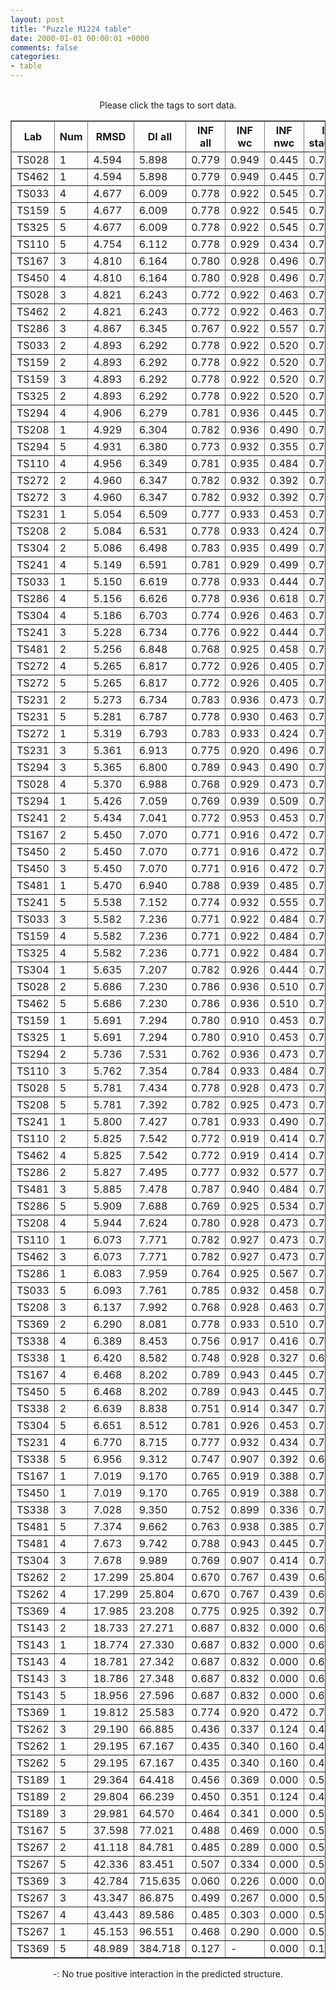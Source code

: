 ```yaml
---
layout: post
title: "Puzzle M1224 table"
date: 2000-01-01 00:00:01 +0000
comments: false
categories: 
- table
---
```


<script src="{{ root_url }}/javascripts/sorttable.js"></script>
<script>
    window.onload = function() {
        (document.getElementsByTagName( 'th' )[1]).click();
    };
</script>
<br/>
<div align="center">
Please click the tags to sort data.<br/>
<table class="sortable" border=1>
  <tr>
    <th>Lab</th>
    <th>Num</th>
    <th>RMSD</th>
    <th>DI all</th>
    <th>INF all</th>
    <th>INF wc</th>
    <th>INF nwc</th>
    <th>INF stacking</th>
    <th>Clash Score</th>
    <th>P-value</th>
    <th>mcq</th>
    <th>TM-score</th>
    <th>best sol.</th>
    <th>Detail</th>
  </tr>
  <tr><td>TS028</td><td>1</td><td>4.594</td><td>5.898</td><td>0.779</td><td>0.949</td><td>0.445</td><td>0.725</td><td>10000000000000000159028911097599180468360808563945281389781327557747838772170381060813469985856815104.000</td><td>0.00e+00</td><td>19.51</td><td>0.8710</td><td>1</td><td><a href='/show/index.html?id=M1224_TS028_1'>-></a></td></tr>
<tr><td>TS462</td><td>1</td><td>4.594</td><td>5.898</td><td>0.779</td><td>0.949</td><td>0.445</td><td>0.725</td><td>10000000000000000159028911097599180468360808563945281389781327557747838772170381060813469985856815104.000</td><td>0.00e+00</td><td>19.51</td><td>0.8710</td><td>1</td><td><a href='/show/index.html?id=M1224_TS462_1'>-></a></td></tr>
<tr><td>TS033</td><td>4</td><td>4.677</td><td>6.009</td><td>0.778</td><td>0.922</td><td>0.545</td><td>0.728</td><td>10000000000000000159028911097599180468360808563945281389781327557747838772170381060813469985856815104.000</td><td>0.00e+00</td><td>19.72</td><td>0.8470</td><td>1</td><td><a href='/show/index.html?id=M1224_TS033_4'>-></a></td></tr>
<tr><td>TS159</td><td>5</td><td>4.677</td><td>6.009</td><td>0.778</td><td>0.922</td><td>0.545</td><td>0.728</td><td>10000000000000000159028911097599180468360808563945281389781327557747838772170381060813469985856815104.000</td><td>0.00e+00</td><td>19.72</td><td>0.8470</td><td>1</td><td><a href='/show/index.html?id=M1224_TS159_5'>-></a></td></tr>
<tr><td>TS325</td><td>5</td><td>4.677</td><td>6.009</td><td>0.778</td><td>0.922</td><td>0.545</td><td>0.728</td><td>10000000000000000159028911097599180468360808563945281389781327557747838772170381060813469985856815104.000</td><td>0.00e+00</td><td>19.72</td><td>0.8470</td><td>1</td><td><a href='/show/index.html?id=M1224_TS325_5'>-></a></td></tr>
<tr><td>TS110</td><td>5</td><td>4.754</td><td>6.112</td><td>0.778</td><td>0.929</td><td>0.434</td><td>0.734</td><td>10000000000000000159028911097599180468360808563945281389781327557747838772170381060813469985856815104.000</td><td>0.00e+00</td><td>19.96</td><td>0.8440</td><td>1</td><td><a href='/show/index.html?id=M1224_TS110_5'>-></a></td></tr>
<tr><td>TS167</td><td>3</td><td>4.810</td><td>6.164</td><td>0.780</td><td>0.928</td><td>0.496</td><td>0.736</td><td>10000000000000000159028911097599180468360808563945281389781327557747838772170381060813469985856815104.000</td><td>0.00e+00</td><td>19.41</td><td>0.8700</td><td>1</td><td><a href='/show/index.html?id=M1224_TS167_3'>-></a></td></tr>
<tr><td>TS450</td><td>4</td><td>4.810</td><td>6.164</td><td>0.780</td><td>0.928</td><td>0.496</td><td>0.736</td><td>10000000000000000159028911097599180468360808563945281389781327557747838772170381060813469985856815104.000</td><td>0.00e+00</td><td>19.41</td><td>0.8700</td><td>1</td><td><a href='/show/index.html?id=M1224_TS450_4'>-></a></td></tr>
<tr><td>TS028</td><td>3</td><td>4.821</td><td>6.243</td><td>0.772</td><td>0.922</td><td>0.463</td><td>0.729</td><td>10000000000000000159028911097599180468360808563945281389781327557747838772170381060813469985856815104.000</td><td>0.00e+00</td><td>18.85</td><td>0.8610</td><td>1</td><td><a href='/show/index.html?id=M1224_TS028_3'>-></a></td></tr>
<tr><td>TS462</td><td>2</td><td>4.821</td><td>6.243</td><td>0.772</td><td>0.922</td><td>0.463</td><td>0.729</td><td>10000000000000000159028911097599180468360808563945281389781327557747838772170381060813469985856815104.000</td><td>0.00e+00</td><td>18.85</td><td>0.8610</td><td>1</td><td><a href='/show/index.html?id=M1224_TS462_2'>-></a></td></tr>
<tr><td>TS286</td><td>3</td><td>4.867</td><td>6.345</td><td>0.767</td><td>0.922</td><td>0.557</td><td>0.718</td><td>10000000000000000159028911097599180468360808563945281389781327557747838772170381060813469985856815104.000</td><td>0.00e+00</td><td>22.75</td><td>0.8590</td><td>1</td><td><a href='/show/index.html?id=M1224_TS286_3'>-></a></td></tr>
<tr><td>TS033</td><td>2</td><td>4.893</td><td>6.292</td><td>0.778</td><td>0.922</td><td>0.520</td><td>0.734</td><td>10000000000000000159028911097599180468360808563945281389781327557747838772170381060813469985856815104.000</td><td>0.00e+00</td><td>19.59</td><td>0.8480</td><td>1</td><td><a href='/show/index.html?id=M1224_TS033_2'>-></a></td></tr>
<tr><td>TS159</td><td>2</td><td>4.893</td><td>6.292</td><td>0.778</td><td>0.922</td><td>0.520</td><td>0.734</td><td>10000000000000000159028911097599180468360808563945281389781327557747838772170381060813469985856815104.000</td><td>0.00e+00</td><td>19.59</td><td>0.8480</td><td>1</td><td><a href='/show/index.html?id=M1224_TS159_2'>-></a></td></tr>
<tr><td>TS159</td><td>3</td><td>4.893</td><td>6.292</td><td>0.778</td><td>0.922</td><td>0.520</td><td>0.734</td><td>10000000000000000159028911097599180468360808563945281389781327557747838772170381060813469985856815104.000</td><td>0.00e+00</td><td>19.59</td><td>0.8480</td><td>1</td><td><a href='/show/index.html?id=M1224_TS159_3'>-></a></td></tr>
<tr><td>TS325</td><td>2</td><td>4.893</td><td>6.292</td><td>0.778</td><td>0.922</td><td>0.520</td><td>0.734</td><td>10000000000000000159028911097599180468360808563945281389781327557747838772170381060813469985856815104.000</td><td>0.00e+00</td><td>19.59</td><td>0.8480</td><td>1</td><td><a href='/show/index.html?id=M1224_TS325_2'>-></a></td></tr>
<tr><td>TS294</td><td>4</td><td>4.906</td><td>6.279</td><td>0.781</td><td>0.936</td><td>0.445</td><td>0.735</td><td>10000000000000000159028911097599180468360808563945281389781327557747838772170381060813469985856815104.000</td><td>0.00e+00</td><td>19.60</td><td>0.8520</td><td>1</td><td><a href='/show/index.html?id=M1224_TS294_4'>-></a></td></tr>
<tr><td>TS208</td><td>1</td><td>4.929</td><td>6.304</td><td>0.782</td><td>0.936</td><td>0.490</td><td>0.738</td><td>10000000000000000159028911097599180468360808563945281389781327557747838772170381060813469985856815104.000</td><td>0.00e+00</td><td>19.54</td><td>0.8590</td><td>1</td><td><a href='/show/index.html?id=M1224_TS208_1'>-></a></td></tr>
<tr><td>TS294</td><td>5</td><td>4.931</td><td>6.380</td><td>0.773</td><td>0.932</td><td>0.355</td><td>0.731</td><td>10000000000000000159028911097599180468360808563945281389781327557747838772170381060813469985856815104.000</td><td>0.00e+00</td><td>18.94</td><td>0.8570</td><td>1</td><td><a href='/show/index.html?id=M1224_TS294_5'>-></a></td></tr>
<tr><td>TS110</td><td>4</td><td>4.956</td><td>6.349</td><td>0.781</td><td>0.935</td><td>0.484</td><td>0.733</td><td>10000000000000000159028911097599180468360808563945281389781327557747838772170381060813469985856815104.000</td><td>0.00e+00</td><td>19.91</td><td>0.8470</td><td>1</td><td><a href='/show/index.html?id=M1224_TS110_4'>-></a></td></tr>
<tr><td>TS272</td><td>2</td><td>4.960</td><td>6.347</td><td>0.782</td><td>0.932</td><td>0.392</td><td>0.738</td><td>10000000000000000159028911097599180468360808563945281389781327557747838772170381060813469985856815104.000</td><td>0.00e+00</td><td>19.72</td><td>0.8480</td><td>1</td><td><a href='/show/index.html?id=M1224_TS272_2'>-></a></td></tr>
<tr><td>TS272</td><td>3</td><td>4.960</td><td>6.347</td><td>0.782</td><td>0.932</td><td>0.392</td><td>0.738</td><td>10000000000000000159028911097599180468360808563945281389781327557747838772170381060813469985856815104.000</td><td>0.00e+00</td><td>19.72</td><td>0.8480</td><td>1</td><td><a href='/show/index.html?id=M1224_TS272_3'>-></a></td></tr>
<tr><td>TS231</td><td>1</td><td>5.054</td><td>6.509</td><td>0.777</td><td>0.933</td><td>0.453</td><td>0.731</td><td>10000000000000000159028911097599180468360808563945281389781327557747838772170381060813469985856815104.000</td><td>0.00e+00</td><td>19.88</td><td>0.8590</td><td>1</td><td><a href='/show/index.html?id=M1224_TS231_1'>-></a></td></tr>
<tr><td>TS208</td><td>2</td><td>5.084</td><td>6.531</td><td>0.778</td><td>0.933</td><td>0.424</td><td>0.734</td><td>10000000000000000159028911097599180468360808563945281389781327557747838772170381060813469985856815104.000</td><td>0.00e+00</td><td>19.50</td><td>0.8630</td><td>1</td><td><a href='/show/index.html?id=M1224_TS208_2'>-></a></td></tr>
<tr><td>TS304</td><td>2</td><td>5.086</td><td>6.498</td><td>0.783</td><td>0.935</td><td>0.499</td><td>0.738</td><td>10000000000000000159028911097599180468360808563945281389781327557747838772170381060813469985856815104.000</td><td>0.00e+00</td><td>19.36</td><td>0.8580</td><td>1</td><td><a href='/show/index.html?id=M1224_TS304_2'>-></a></td></tr>
<tr><td>TS241</td><td>4</td><td>5.149</td><td>6.591</td><td>0.781</td><td>0.929</td><td>0.499</td><td>0.737</td><td>10000000000000000159028911097599180468360808563945281389781327557747838772170381060813469985856815104.000</td><td>0.00e+00</td><td>19.58</td><td>0.8520</td><td>1</td><td><a href='/show/index.html?id=M1224_TS241_4'>-></a></td></tr>
<tr><td>TS033</td><td>1</td><td>5.150</td><td>6.619</td><td>0.778</td><td>0.933</td><td>0.444</td><td>0.734</td><td>10000000000000000159028911097599180468360808563945281389781327557747838772170381060813469985856815104.000</td><td>0.00e+00</td><td>20.16</td><td>0.8390</td><td>1</td><td><a href='/show/index.html?id=M1224_TS033_1'>-></a></td></tr>
<tr><td>TS286</td><td>4</td><td>5.156</td><td>6.626</td><td>0.778</td><td>0.936</td><td>0.618</td><td>0.724</td><td>10000000000000000159028911097599180468360808563945281389781327557747838772170381060813469985856815104.000</td><td>0.00e+00</td><td>23.02</td><td>0.8330</td><td>1</td><td><a href='/show/index.html?id=M1224_TS286_4'>-></a></td></tr>
<tr><td>TS304</td><td>4</td><td>5.186</td><td>6.703</td><td>0.774</td><td>0.926</td><td>0.463</td><td>0.728</td><td>10000000000000000159028911097599180468360808563945281389781327557747838772170381060813469985856815104.000</td><td>0.00e+00</td><td>19.97</td><td>0.8480</td><td>1</td><td><a href='/show/index.html?id=M1224_TS304_4'>-></a></td></tr>
<tr><td>TS241</td><td>3</td><td>5.228</td><td>6.734</td><td>0.776</td><td>0.922</td><td>0.444</td><td>0.737</td><td>10000000000000000159028911097599180468360808563945281389781327557747838772170381060813469985856815104.000</td><td>0.00e+00</td><td>19.31</td><td>0.8250</td><td>1</td><td><a href='/show/index.html?id=M1224_TS241_3'>-></a></td></tr>
<tr><td>TS481</td><td>2</td><td>5.256</td><td>6.848</td><td>0.768</td><td>0.925</td><td>0.458</td><td>0.717</td><td>10000000000000000159028911097599180468360808563945281389781327557747838772170381060813469985856815104.000</td><td>0.00e+00</td><td>24.88</td><td>0.8320</td><td>1</td><td><a href='/show/index.html?id=M1224_TS481_2'>-></a></td></tr>
<tr><td>TS272</td><td>4</td><td>5.265</td><td>6.817</td><td>0.772</td><td>0.926</td><td>0.405</td><td>0.729</td><td>10000000000000000159028911097599180468360808563945281389781327557747838772170381060813469985856815104.000</td><td>0.00e+00</td><td>19.39</td><td>0.8280</td><td>1</td><td><a href='/show/index.html?id=M1224_TS272_4'>-></a></td></tr>
<tr><td>TS272</td><td>5</td><td>5.265</td><td>6.817</td><td>0.772</td><td>0.926</td><td>0.405</td><td>0.729</td><td>10000000000000000159028911097599180468360808563945281389781327557747838772170381060813469985856815104.000</td><td>0.00e+00</td><td>19.39</td><td>0.8280</td><td>1</td><td><a href='/show/index.html?id=M1224_TS272_5'>-></a></td></tr>
<tr><td>TS231</td><td>2</td><td>5.273</td><td>6.734</td><td>0.783</td><td>0.936</td><td>0.473</td><td>0.736</td><td>10000000000000000159028911097599180468360808563945281389781327557747838772170381060813469985856815104.000</td><td>0.00e+00</td><td>19.52</td><td>0.8430</td><td>1</td><td><a href='/show/index.html?id=M1224_TS231_2'>-></a></td></tr>
<tr><td>TS231</td><td>5</td><td>5.281</td><td>6.787</td><td>0.778</td><td>0.930</td><td>0.463</td><td>0.734</td><td>10000000000000000159028911097599180468360808563945281389781327557747838772170381060813469985856815104.000</td><td>0.00e+00</td><td>19.82</td><td>0.8250</td><td>1</td><td><a href='/show/index.html?id=M1224_TS231_5'>-></a></td></tr>
<tr><td>TS272</td><td>1</td><td>5.319</td><td>6.793</td><td>0.783</td><td>0.933</td><td>0.424</td><td>0.740</td><td>10000000000000000159028911097599180468360808563945281389781327557747838772170381060813469985856815104.000</td><td>0.00e+00</td><td>19.74</td><td>0.8110</td><td>1</td><td><a href='/show/index.html?id=M1224_TS272_1'>-></a></td></tr>
<tr><td>TS231</td><td>3</td><td>5.361</td><td>6.913</td><td>0.775</td><td>0.920</td><td>0.496</td><td>0.730</td><td>10000000000000000159028911097599180468360808563945281389781327557747838772170381060813469985856815104.000</td><td>0.00e+00</td><td>19.74</td><td>0.8380</td><td>1</td><td><a href='/show/index.html?id=M1224_TS231_3'>-></a></td></tr>
<tr><td>TS294</td><td>3</td><td>5.365</td><td>6.800</td><td>0.789</td><td>0.943</td><td>0.490</td><td>0.744</td><td>10000000000000000159028911097599180468360808563945281389781327557747838772170381060813469985856815104.000</td><td>0.00e+00</td><td>19.51</td><td>0.8210</td><td>1</td><td><a href='/show/index.html?id=M1224_TS294_3'>-></a></td></tr>
<tr><td>TS028</td><td>4</td><td>5.370</td><td>6.988</td><td>0.768</td><td>0.929</td><td>0.473</td><td>0.719</td><td>10000000000000000159028911097599180468360808563945281389781327557747838772170381060813469985856815104.000</td><td>0.00e+00</td><td>19.52</td><td>0.8240</td><td>1</td><td><a href='/show/index.html?id=M1224_TS028_4'>-></a></td></tr>
<tr><td>TS294</td><td>1</td><td>5.426</td><td>7.059</td><td>0.769</td><td>0.939</td><td>0.509</td><td>0.707</td><td>10000000000000000159028911097599180468360808563945281389781327557747838772170381060813469985856815104.000</td><td>0.00e+00</td><td>19.84</td><td>0.8400</td><td>1</td><td><a href='/show/index.html?id=M1224_TS294_1'>-></a></td></tr>
<tr><td>TS241</td><td>2</td><td>5.434</td><td>7.041</td><td>0.772</td><td>0.953</td><td>0.453</td><td>0.709</td><td>10000000000000000159028911097599180468360808563945281389781327557747838772170381060813469985856815104.000</td><td>0.00e+00</td><td>18.84</td><td>0.8620</td><td>1</td><td><a href='/show/index.html?id=M1224_TS241_2'>-></a></td></tr>
<tr><td>TS167</td><td>2</td><td>5.450</td><td>7.070</td><td>0.771</td><td>0.916</td><td>0.472</td><td>0.730</td><td>10000000000000000159028911097599180468360808563945281389781327557747838772170381060813469985856815104.000</td><td>0.00e+00</td><td>19.38</td><td>0.8340</td><td>1</td><td><a href='/show/index.html?id=M1224_TS167_2'>-></a></td></tr>
<tr><td>TS450</td><td>2</td><td>5.450</td><td>7.070</td><td>0.771</td><td>0.916</td><td>0.472</td><td>0.730</td><td>10000000000000000159028911097599180468360808563945281389781327557747838772170381060813469985856815104.000</td><td>0.00e+00</td><td>19.38</td><td>0.8340</td><td>1</td><td><a href='/show/index.html?id=M1224_TS450_2'>-></a></td></tr>
<tr><td>TS450</td><td>3</td><td>5.450</td><td>7.070</td><td>0.771</td><td>0.916</td><td>0.472</td><td>0.730</td><td>10000000000000000159028911097599180468360808563945281389781327557747838772170381060813469985856815104.000</td><td>0.00e+00</td><td>19.38</td><td>0.8340</td><td>1</td><td><a href='/show/index.html?id=M1224_TS450_3'>-></a></td></tr>
<tr><td>TS481</td><td>1</td><td>5.470</td><td>6.940</td><td>0.788</td><td>0.939</td><td>0.485</td><td>0.738</td><td>10000000000000000159028911097599180468360808563945281389781327557747838772170381060813469985856815104.000</td><td>0.00e+00</td><td>25.08</td><td>0.8300</td><td>1</td><td><a href='/show/index.html?id=M1224_TS481_1'>-></a></td></tr>
<tr><td>TS241</td><td>5</td><td>5.538</td><td>7.152</td><td>0.774</td><td>0.932</td><td>0.555</td><td>0.725</td><td>10000000000000000159028911097599180468360808563945281389781327557747838772170381060813469985856815104.000</td><td>0.00e+00</td><td>19.46</td><td>0.8320</td><td>1</td><td><a href='/show/index.html?id=M1224_TS241_5'>-></a></td></tr>
<tr><td>TS033</td><td>3</td><td>5.582</td><td>7.236</td><td>0.771</td><td>0.922</td><td>0.484</td><td>0.725</td><td>10000000000000000159028911097599180468360808563945281389781327557747838772170381060813469985856815104.000</td><td>0.00e+00</td><td>19.49</td><td>0.8300</td><td>1</td><td><a href='/show/index.html?id=M1224_TS033_3'>-></a></td></tr>
<tr><td>TS159</td><td>4</td><td>5.582</td><td>7.236</td><td>0.771</td><td>0.922</td><td>0.484</td><td>0.725</td><td>10000000000000000159028911097599180468360808563945281389781327557747838772170381060813469985856815104.000</td><td>0.00e+00</td><td>19.49</td><td>0.8300</td><td>1</td><td><a href='/show/index.html?id=M1224_TS159_4'>-></a></td></tr>
<tr><td>TS325</td><td>4</td><td>5.582</td><td>7.236</td><td>0.771</td><td>0.922</td><td>0.484</td><td>0.725</td><td>10000000000000000159028911097599180468360808563945281389781327557747838772170381060813469985856815104.000</td><td>0.00e+00</td><td>19.49</td><td>0.8300</td><td>1</td><td><a href='/show/index.html?id=M1224_TS325_4'>-></a></td></tr>
<tr><td>TS304</td><td>1</td><td>5.635</td><td>7.207</td><td>0.782</td><td>0.926</td><td>0.444</td><td>0.742</td><td>10000000000000000159028911097599180468360808563945281389781327557747838772170381060813469985856815104.000</td><td>0.00e+00</td><td>19.80</td><td>0.8350</td><td>1</td><td><a href='/show/index.html?id=M1224_TS304_1'>-></a></td></tr>
<tr><td>TS028</td><td>2</td><td>5.686</td><td>7.230</td><td>0.786</td><td>0.936</td><td>0.510</td><td>0.742</td><td>10000000000000000159028911097599180468360808563945281389781327557747838772170381060813469985856815104.000</td><td>0.00e+00</td><td>19.45</td><td>0.8200</td><td>1</td><td><a href='/show/index.html?id=M1224_TS028_2'>-></a></td></tr>
<tr><td>TS462</td><td>5</td><td>5.686</td><td>7.230</td><td>0.786</td><td>0.936</td><td>0.510</td><td>0.742</td><td>10000000000000000159028911097599180468360808563945281389781327557747838772170381060813469985856815104.000</td><td>0.00e+00</td><td>19.45</td><td>0.8200</td><td>1</td><td><a href='/show/index.html?id=M1224_TS462_5'>-></a></td></tr>
<tr><td>TS159</td><td>1</td><td>5.691</td><td>7.294</td><td>0.780</td><td>0.910</td><td>0.453</td><td>0.746</td><td>10000000000000000159028911097599180468360808563945281389781327557747838772170381060813469985856815104.000</td><td>0.00e+00</td><td>19.02</td><td>0.8340</td><td>1</td><td><a href='/show/index.html?id=M1224_TS159_1'>-></a></td></tr>
<tr><td>TS325</td><td>1</td><td>5.691</td><td>7.294</td><td>0.780</td><td>0.910</td><td>0.453</td><td>0.746</td><td>10000000000000000159028911097599180468360808563945281389781327557747838772170381060813469985856815104.000</td><td>0.00e+00</td><td>19.02</td><td>0.8340</td><td>1</td><td><a href='/show/index.html?id=M1224_TS325_1'>-></a></td></tr>
<tr><td>TS294</td><td>2</td><td>5.736</td><td>7.531</td><td>0.762</td><td>0.936</td><td>0.473</td><td>0.701</td><td>10000000000000000159028911097599180468360808563945281389781327557747838772170381060813469985856815104.000</td><td>0.00e+00</td><td>19.19</td><td>0.8330</td><td>1</td><td><a href='/show/index.html?id=M1224_TS294_2'>-></a></td></tr>
<tr><td>TS110</td><td>3</td><td>5.762</td><td>7.354</td><td>0.784</td><td>0.933</td><td>0.484</td><td>0.738</td><td>10000000000000000159028911097599180468360808563945281389781327557747838772170381060813469985856815104.000</td><td>0.00e+00</td><td>19.05</td><td>0.8050</td><td>1</td><td><a href='/show/index.html?id=M1224_TS110_3'>-></a></td></tr>
<tr><td>TS028</td><td>5</td><td>5.781</td><td>7.434</td><td>0.778</td><td>0.928</td><td>0.473</td><td>0.733</td><td>10000000000000000159028911097599180468360808563945281389781327557747838772170381060813469985856815104.000</td><td>0.00e+00</td><td>19.62</td><td>0.7870</td><td>1</td><td><a href='/show/index.html?id=M1224_TS028_5'>-></a></td></tr>
<tr><td>TS208</td><td>5</td><td>5.781</td><td>7.392</td><td>0.782</td><td>0.925</td><td>0.473</td><td>0.741</td><td>10000000000000000159028911097599180468360808563945281389781327557747838772170381060813469985856815104.000</td><td>0.00e+00</td><td>19.46</td><td>0.8110</td><td>1</td><td><a href='/show/index.html?id=M1224_TS208_5'>-></a></td></tr>
<tr><td>TS241</td><td>1</td><td>5.800</td><td>7.427</td><td>0.781</td><td>0.933</td><td>0.490</td><td>0.737</td><td>10000000000000000159028911097599180468360808563945281389781327557747838772170381060813469985856815104.000</td><td>0.00e+00</td><td>19.71</td><td>0.7950</td><td>1</td><td><a href='/show/index.html?id=M1224_TS241_1'>-></a></td></tr>
<tr><td>TS110</td><td>2</td><td>5.825</td><td>7.542</td><td>0.772</td><td>0.919</td><td>0.414</td><td>0.732</td><td>10000000000000000159028911097599180468360808563945281389781327557747838772170381060813469985856815104.000</td><td>0.00e+00</td><td>19.45</td><td>0.8040</td><td>1</td><td><a href='/show/index.html?id=M1224_TS110_2'>-></a></td></tr>
<tr><td>TS462</td><td>4</td><td>5.825</td><td>7.542</td><td>0.772</td><td>0.919</td><td>0.414</td><td>0.732</td><td>10000000000000000159028911097599180468360808563945281389781327557747838772170381060813469985856815104.000</td><td>0.00e+00</td><td>19.45</td><td>0.8040</td><td>1</td><td><a href='/show/index.html?id=M1224_TS462_4'>-></a></td></tr>
<tr><td>TS286</td><td>2</td><td>5.827</td><td>7.495</td><td>0.777</td><td>0.932</td><td>0.577</td><td>0.727</td><td>10000000000000000159028911097599180468360808563945281389781327557747838772170381060813469985856815104.000</td><td>0.00e+00</td><td>23.52</td><td>0.8470</td><td>1</td><td><a href='/show/index.html?id=M1224_TS286_2'>-></a></td></tr>
<tr><td>TS481</td><td>3</td><td>5.885</td><td>7.478</td><td>0.787</td><td>0.940</td><td>0.484</td><td>0.739</td><td>10000000000000000159028911097599180468360808563945281389781327557747838772170381060813469985856815104.000</td><td>0.00e+00</td><td>23.80</td><td>0.8120</td><td>1</td><td><a href='/show/index.html?id=M1224_TS481_3'>-></a></td></tr>
<tr><td>TS286</td><td>5</td><td>5.909</td><td>7.688</td><td>0.769</td><td>0.925</td><td>0.534</td><td>0.719</td><td>10000000000000000159028911097599180468360808563945281389781327557747838772170381060813469985856815104.000</td><td>0.00e+00</td><td>22.76</td><td>0.8110</td><td>1</td><td><a href='/show/index.html?id=M1224_TS286_5'>-></a></td></tr>
<tr><td>TS208</td><td>4</td><td>5.944</td><td>7.624</td><td>0.780</td><td>0.928</td><td>0.473</td><td>0.737</td><td>10000000000000000159028911097599180468360808563945281389781327557747838772170381060813469985856815104.000</td><td>0.00e+00</td><td>19.55</td><td>0.8090</td><td>1</td><td><a href='/show/index.html?id=M1224_TS208_4'>-></a></td></tr>
<tr><td>TS110</td><td>1</td><td>6.073</td><td>7.771</td><td>0.782</td><td>0.927</td><td>0.473</td><td>0.738</td><td>10000000000000000159028911097599180468360808563945281389781327557747838772170381060813469985856815104.000</td><td>0.00e+00</td><td>19.50</td><td>0.7790</td><td>1</td><td><a href='/show/index.html?id=M1224_TS110_1'>-></a></td></tr>
<tr><td>TS462</td><td>3</td><td>6.073</td><td>7.771</td><td>0.782</td><td>0.927</td><td>0.473</td><td>0.738</td><td>10000000000000000159028911097599180468360808563945281389781327557747838772170381060813469985856815104.000</td><td>0.00e+00</td><td>19.50</td><td>0.7790</td><td>1</td><td><a href='/show/index.html?id=M1224_TS462_3'>-></a></td></tr>
<tr><td>TS286</td><td>1</td><td>6.083</td><td>7.959</td><td>0.764</td><td>0.925</td><td>0.567</td><td>0.712</td><td>10000000000000000159028911097599180468360808563945281389781327557747838772170381060813469985856815104.000</td><td>0.00e+00</td><td>22.69</td><td>0.8150</td><td>1</td><td><a href='/show/index.html?id=M1224_TS286_1'>-></a></td></tr>
<tr><td>TS033</td><td>5</td><td>6.093</td><td>7.761</td><td>0.785</td><td>0.932</td><td>0.458</td><td>0.740</td><td>10000000000000000159028911097599180468360808563945281389781327557747838772170381060813469985856815104.000</td><td>0.00e+00</td><td>19.74</td><td>0.7780</td><td>1</td><td><a href='/show/index.html?id=M1224_TS033_5'>-></a></td></tr>
<tr><td>TS208</td><td>3</td><td>6.137</td><td>7.992</td><td>0.768</td><td>0.928</td><td>0.463</td><td>0.720</td><td>10000000000000000159028911097599180468360808563945281389781327557747838772170381060813469985856815104.000</td><td>0.00e+00</td><td>20.11</td><td>0.7930</td><td>1</td><td><a href='/show/index.html?id=M1224_TS208_3'>-></a></td></tr>
<tr><td>TS369</td><td>2</td><td>6.290</td><td>8.081</td><td>0.778</td><td>0.933</td><td>0.510</td><td>0.727</td><td>10000000000000000159028911097599180468360808563945281389781327557747838772170381060813469985856815104.000</td><td>0.00e+00</td><td>20.22</td><td>0.7790</td><td>1</td><td><a href='/show/index.html?id=M1224_TS369_2'>-></a></td></tr>
<tr><td>TS338</td><td>4</td><td>6.389</td><td>8.453</td><td>0.756</td><td>0.917</td><td>0.416</td><td>0.702</td><td>10000000000000000159028911097599180468360808563945281389781327557747838772170381060813469985856815104.000</td><td>0.00e+00</td><td>29.64</td><td>0.8030</td><td>1</td><td><a href='/show/index.html?id=M1224_TS338_4'>-></a></td></tr>
<tr><td>TS338</td><td>1</td><td>6.420</td><td>8.582</td><td>0.748</td><td>0.928</td><td>0.327</td><td>0.693</td><td>10000000000000000159028911097599180468360808563945281389781327557747838772170381060813469985856815104.000</td><td>0.00e+00</td><td>28.45</td><td>0.8090</td><td>1</td><td><a href='/show/index.html?id=M1224_TS338_1'>-></a></td></tr>
<tr><td>TS167</td><td>4</td><td>6.468</td><td>8.202</td><td>0.789</td><td>0.943</td><td>0.445</td><td>0.743</td><td>10000000000000000159028911097599180468360808563945281389781327557747838772170381060813469985856815104.000</td><td>0.00e+00</td><td>19.57</td><td>0.7600</td><td>1</td><td><a href='/show/index.html?id=M1224_TS167_4'>-></a></td></tr>
<tr><td>TS450</td><td>5</td><td>6.468</td><td>8.202</td><td>0.789</td><td>0.943</td><td>0.445</td><td>0.743</td><td>10000000000000000159028911097599180468360808563945281389781327557747838772170381060813469985856815104.000</td><td>0.00e+00</td><td>19.57</td><td>0.7600</td><td>1</td><td><a href='/show/index.html?id=M1224_TS450_5'>-></a></td></tr>
<tr><td>TS338</td><td>2</td><td>6.639</td><td>8.838</td><td>0.751</td><td>0.914</td><td>0.347</td><td>0.701</td><td>10000000000000000159028911097599180468360808563945281389781327557747838772170381060813469985856815104.000</td><td>0.00e+00</td><td>28.32</td><td>0.8060</td><td>1</td><td><a href='/show/index.html?id=M1224_TS338_2'>-></a></td></tr>
<tr><td>TS304</td><td>5</td><td>6.651</td><td>8.512</td><td>0.781</td><td>0.926</td><td>0.453</td><td>0.741</td><td>10000000000000000159028911097599180468360808563945281389781327557747838772170381060813469985856815104.000</td><td>0.00e+00</td><td>19.43</td><td>0.7950</td><td>1</td><td><a href='/show/index.html?id=M1224_TS304_5'>-></a></td></tr>
<tr><td>TS231</td><td>4</td><td>6.770</td><td>8.715</td><td>0.777</td><td>0.932</td><td>0.434</td><td>0.731</td><td>10000000000000000159028911097599180468360808563945281389781327557747838772170381060813469985856815104.000</td><td>0.00e+00</td><td>19.47</td><td>0.7900</td><td>1</td><td><a href='/show/index.html?id=M1224_TS231_4'>-></a></td></tr>
<tr><td>TS338</td><td>5</td><td>6.956</td><td>9.312</td><td>0.747</td><td>0.907</td><td>0.392</td><td>0.697</td><td>10000000000000000159028911097599180468360808563945281389781327557747838772170381060813469985856815104.000</td><td>0.00e+00</td><td>29.77</td><td>0.7870</td><td>1</td><td><a href='/show/index.html?id=M1224_TS338_5'>-></a></td></tr>
<tr><td>TS167</td><td>1</td><td>7.019</td><td>9.170</td><td>0.765</td><td>0.919</td><td>0.388</td><td>0.725</td><td>10000000000000000159028911097599180468360808563945281389781327557747838772170381060813469985856815104.000</td><td>0.00e+00</td><td>19.54</td><td>0.7480</td><td>1</td><td><a href='/show/index.html?id=M1224_TS167_1'>-></a></td></tr>
<tr><td>TS450</td><td>1</td><td>7.019</td><td>9.170</td><td>0.765</td><td>0.919</td><td>0.388</td><td>0.725</td><td>10000000000000000159028911097599180468360808563945281389781327557747838772170381060813469985856815104.000</td><td>0.00e+00</td><td>19.54</td><td>0.7480</td><td>1</td><td><a href='/show/index.html?id=M1224_TS450_1'>-></a></td></tr>
<tr><td>TS338</td><td>3</td><td>7.028</td><td>9.350</td><td>0.752</td><td>0.899</td><td>0.336</td><td>0.710</td><td>10000000000000000159028911097599180468360808563945281389781327557747838772170381060813469985856815104.000</td><td>0.00e+00</td><td>28.45</td><td>0.7830</td><td>1</td><td><a href='/show/index.html?id=M1224_TS338_3'>-></a></td></tr>
<tr><td>TS481</td><td>5</td><td>7.374</td><td>9.662</td><td>0.763</td><td>0.938</td><td>0.385</td><td>0.704</td><td>10000000000000000159028911097599180468360808563945281389781327557747838772170381060813469985856815104.000</td><td>0.00e+00</td><td>25.69</td><td>0.7560</td><td>1</td><td><a href='/show/index.html?id=M1224_TS481_5'>-></a></td></tr>
<tr><td>TS481</td><td>4</td><td>7.673</td><td>9.742</td><td>0.788</td><td>0.943</td><td>0.445</td><td>0.741</td><td>10000000000000000159028911097599180468360808563945281389781327557747838772170381060813469985856815104.000</td><td>0.00e+00</td><td>23.88</td><td>0.7790</td><td>1</td><td><a href='/show/index.html?id=M1224_TS481_4'>-></a></td></tr>
<tr><td>TS304</td><td>3</td><td>7.678</td><td>9.989</td><td>0.769</td><td>0.907</td><td>0.414</td><td>0.730</td><td>10000000000000000159028911097599180468360808563945281389781327557747838772170381060813469985856815104.000</td><td>0.00e+00</td><td>20.20</td><td>0.7300</td><td>1</td><td><a href='/show/index.html?id=M1224_TS304_3'>-></a></td></tr>
<tr><td>TS262</td><td>2</td><td>17.299</td><td>25.804</td><td>0.670</td><td>0.767</td><td>0.439</td><td>0.643</td><td>10000000000000000159028911097599180468360808563945281389781327557747838772170381060813469985856815104.000</td><td>0.00e+00</td><td>32.50</td><td>0.7240</td><td>1</td><td><a href='/show/index.html?id=M1224_TS262_2'>-></a></td></tr>
<tr><td>TS262</td><td>4</td><td>17.299</td><td>25.804</td><td>0.670</td><td>0.767</td><td>0.439</td><td>0.643</td><td>10000000000000000159028911097599180468360808563945281389781327557747838772170381060813469985856815104.000</td><td>0.00e+00</td><td>32.50</td><td>0.7240</td><td>1</td><td><a href='/show/index.html?id=M1224_TS262_4'>-></a></td></tr>
<tr><td>TS369</td><td>4</td><td>17.985</td><td>23.208</td><td>0.775</td><td>0.925</td><td>0.392</td><td>0.732</td><td>10000000000000000159028911097599180468360808563945281389781327557747838772170381060813469985856815104.000</td><td>0.00e+00</td><td>19.76</td><td>0.7510</td><td>1</td><td><a href='/show/index.html?id=M1224_TS369_4'>-></a></td></tr>
<tr><td>TS143</td><td>2</td><td>18.733</td><td>27.271</td><td>0.687</td><td>0.832</td><td>0.000</td><td>0.641</td><td>10000000000000000159028911097599180468360808563945281389781327557747838772170381060813469985856815104.000</td><td>0.00e+00</td><td>33.73</td><td>0.6030</td><td>1</td><td><a href='/show/index.html?id=M1224_TS143_2'>-></a></td></tr>
<tr><td>TS143</td><td>1</td><td>18.774</td><td>27.330</td><td>0.687</td><td>0.832</td><td>0.000</td><td>0.641</td><td>10000000000000000159028911097599180468360808563945281389781327557747838772170381060813469985856815104.000</td><td>0.00e+00</td><td>33.72</td><td>0.6030</td><td>1</td><td><a href='/show/index.html?id=M1224_TS143_1'>-></a></td></tr>
<tr><td>TS143</td><td>4</td><td>18.781</td><td>27.342</td><td>0.687</td><td>0.832</td><td>0.000</td><td>0.641</td><td>10000000000000000159028911097599180468360808563945281389781327557747838772170381060813469985856815104.000</td><td>0.00e+00</td><td>33.73</td><td>0.6030</td><td>1</td><td><a href='/show/index.html?id=M1224_TS143_4'>-></a></td></tr>
<tr><td>TS143</td><td>3</td><td>18.786</td><td>27.348</td><td>0.687</td><td>0.832</td><td>0.000</td><td>0.641</td><td>10000000000000000159028911097599180468360808563945281389781327557747838772170381060813469985856815104.000</td><td>0.00e+00</td><td>33.73</td><td>0.6030</td><td>1</td><td><a href='/show/index.html?id=M1224_TS143_3'>-></a></td></tr>
<tr><td>TS143</td><td>5</td><td>18.956</td><td>27.596</td><td>0.687</td><td>0.832</td><td>0.000</td><td>0.641</td><td>10000000000000000159028911097599180468360808563945281389781327557747838772170381060813469985856815104.000</td><td>0.00e+00</td><td>33.73</td><td>0.6030</td><td>1</td><td><a href='/show/index.html?id=M1224_TS143_5'>-></a></td></tr>
<tr><td>TS369</td><td>1</td><td>19.812</td><td>25.583</td><td>0.774</td><td>0.920</td><td>0.472</td><td>0.731</td><td>10000000000000000159028911097599180468360808563945281389781327557747838772170381060813469985856815104.000</td><td>0.00e+00</td><td>20.22</td><td>0.7790</td><td>1</td><td><a href='/show/index.html?id=M1224_TS369_1'>-></a></td></tr>
<tr><td>TS262</td><td>3</td><td>29.190</td><td>66.885</td><td>0.436</td><td>0.337</td><td>0.124</td><td>0.484</td><td>10000000000000000159028911097599180468360808563945281389781327557747838772170381060813469985856815104.000</td><td>0.00e+00</td><td>43.33</td><td>0.5150</td><td>1</td><td><a href='/show/index.html?id=M1224_TS262_3'>-></a></td></tr>
<tr><td>TS262</td><td>1</td><td>29.195</td><td>67.167</td><td>0.435</td><td>0.340</td><td>0.160</td><td>0.478</td><td>10000000000000000159028911097599180468360808563945281389781327557747838772170381060813469985856815104.000</td><td>0.00e+00</td><td>43.17</td><td>0.5160</td><td>1</td><td><a href='/show/index.html?id=M1224_TS262_1'>-></a></td></tr>
<tr><td>TS262</td><td>5</td><td>29.195</td><td>67.167</td><td>0.435</td><td>0.340</td><td>0.160</td><td>0.478</td><td>10000000000000000159028911097599180468360808563945281389781327557747838772170381060813469985856815104.000</td><td>0.00e+00</td><td>43.17</td><td>0.5160</td><td>1</td><td><a href='/show/index.html?id=M1224_TS262_5'>-></a></td></tr>
<tr><td>TS189</td><td>1</td><td>29.364</td><td>64.418</td><td>0.456</td><td>0.369</td><td>0.000</td><td>0.504</td><td>10000000000000000159028911097599180468360808563945281389781327557747838772170381060813469985856815104.000</td><td>0.00e+00</td><td>33.84</td><td>0.4940</td><td>1</td><td><a href='/show/index.html?id=M1224_TS189_1'>-></a></td></tr>
<tr><td>TS189</td><td>2</td><td>29.804</td><td>66.239</td><td>0.450</td><td>0.351</td><td>0.124</td><td>0.497</td><td>10000000000000000159028911097599180468360808563945281389781327557747838772170381060813469985856815104.000</td><td>0.00e+00</td><td>35.30</td><td>0.4840</td><td>1</td><td><a href='/show/index.html?id=M1224_TS189_2'>-></a></td></tr>
<tr><td>TS189</td><td>3</td><td>29.981</td><td>64.570</td><td>0.464</td><td>0.341</td><td>0.000</td><td>0.523</td><td>10000000000000000159028911097599180468360808563945281389781327557747838772170381060813469985856815104.000</td><td>0.00e+00</td><td>33.94</td><td>0.4950</td><td>1</td><td><a href='/show/index.html?id=M1224_TS189_3'>-></a></td></tr>
<tr><td>TS167</td><td>5</td><td>37.598</td><td>77.021</td><td>0.488</td><td>0.469</td><td>0.000</td><td>0.510</td><td>10000000000000000159028911097599180468360808563945281389781327557747838772170381060813469985856815104.000</td><td>0.00e+00</td><td>40.26</td><td>0.2650</td><td>1</td><td><a href='/show/index.html?id=M1224_TS167_5'>-></a></td></tr>
<tr><td>TS267</td><td>2</td><td>41.118</td><td>84.781</td><td>0.485</td><td>0.289</td><td>0.000</td><td>0.566</td><td>10000000000000000159028911097599180468360808563945281389781327557747838772170381060813469985856815104.000</td><td>0.00e+00</td><td>23.89</td><td>0.3010</td><td>1</td><td><a href='/show/index.html?id=M1224_TS267_2'>-></a></td></tr>
<tr><td>TS267</td><td>5</td><td>42.336</td><td>83.451</td><td>0.507</td><td>0.334</td><td>0.000</td><td>0.583</td><td>10000000000000000159028911097599180468360808563945281389781327557747838772170381060813469985856815104.000</td><td>0.00e+00</td><td>26.12</td><td>0.2410</td><td>1</td><td><a href='/show/index.html?id=M1224_TS267_5'>-></a></td></tr>
<tr><td>TS369</td><td>3</td><td>42.784</td><td>715.635</td><td>0.060</td><td>0.226</td><td>0.000</td><td>0.084</td><td>10000000000000000159028911097599180468360808563945281389781327557747838772170381060813469985856815104.000</td><td>0.00e+00</td><td>51.32</td><td>0.0890</td><td>1</td><td><a href='/show/index.html?id=M1224_TS369_3'>-></a></td></tr>
<tr><td>TS267</td><td>3</td><td>43.347</td><td>86.875</td><td>0.499</td><td>0.267</td><td>0.000</td><td>0.584</td><td>10000000000000000159028911097599180468360808563945281389781327557747838772170381060813469985856815104.000</td><td>0.00e+00</td><td>23.84</td><td>0.2490</td><td>1</td><td><a href='/show/index.html?id=M1224_TS267_3'>-></a></td></tr>
<tr><td>TS267</td><td>4</td><td>43.443</td><td>89.586</td><td>0.485</td><td>0.303</td><td>0.000</td><td>0.559</td><td>10000000000000000159028911097599180468360808563945281389781327557747838772170381060813469985856815104.000</td><td>0.00e+00</td><td>22.45</td><td>0.2530</td><td>1</td><td><a href='/show/index.html?id=M1224_TS267_4'>-></a></td></tr>
<tr><td>TS267</td><td>1</td><td>45.153</td><td>96.551</td><td>0.468</td><td>0.290</td><td>0.000</td><td>0.543</td><td>10000000000000000159028911097599180468360808563945281389781327557747838772170381060813469985856815104.000</td><td>0.00e+00</td><td>22.70</td><td>0.2670</td><td>1</td><td><a href='/show/index.html?id=M1224_TS267_1'>-></a></td></tr>
<tr><td>TS369</td><td>5</td><td>48.989</td><td>384.718</td><td>0.127</td><td>-</td><td>0.000</td><td>0.166</td><td>10000000000000000159028911097599180468360808563945281389781327557747838772170381060813469985856815104.000</td><td>0.00e+00</td><td>14.64</td><td>0.1450</td><td>1</td><td><a href='/show/index.html?id=M1224_TS369_5'>-></a></td></tr>

</table>
-: No true positive interaction in the predicted structure.
</div>
